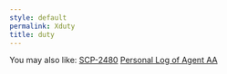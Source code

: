```yaml
---
style: default
permalink: Xduty
title: duty
---
```

You may also like:
[SCP-2480](http://scp-wiki.net/scp-2480)
[Personal Log of Agent AA](http://scp-wiki.net/log-of-agent-aa)